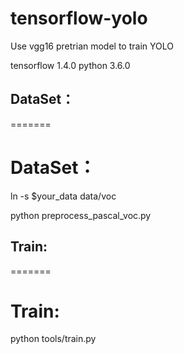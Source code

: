 # tensorflow-yolo

 Use vgg16 pretrian model to train YOLO
 
 tensorflow 1.4.0
 python 3.6.0
 
 ## DataSet：
=======
 # DataSet：


 ln -s $your_data data/voc
 
 python preprocess_pascal_voc.py  
 
 
 ## Train:
=======
 # Train:
 python tools/train.py

